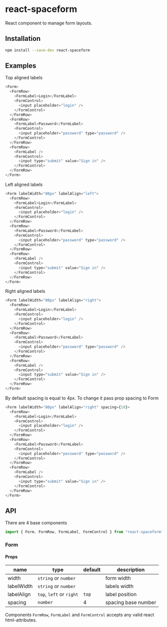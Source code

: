 # react-spaceform

React component to manage form layouts.

## Installation

```bash
npm install --save-dev react-spaceform
```

## Examples

Top aligned labels

```js
<Form>
  <FormRow>
    <FormLabel>Login</FormLabel>
    <FormControl>
      <input placeholder="login" />
    </FormControl>
  </FormRow>
  <FormRow>
    <FormLabel>Password</FormLabel>
    <FormControl>
      <input placeholder="password" type="password" />
    </FormControl>
  </FormRow>
  <FormRow>
    <FormLabel />
    <FormControl>
      <input type="submit" value="Sign in" />
    </FormControl>
  </FormRow>
</Form>
```

Left aligned labels

```js
<Form labelWidth="80px" labelAlign="left">
  <FormRow>
    <FormLabel>Login</FormLabel>
    <FormControl>
      <input placeholder="login" />
    </FormControl>
  </FormRow>
  <FormRow>
    <FormLabel>Password</FormLabel>
    <FormControl>
      <input placeholder="password" type="password" />
    </FormControl>
  </FormRow>
  <FormRow>
    <FormLabel />
    <FormControl>
      <input type="submit" value="Sign in" />
    </FormControl>
  </FormRow>
</Form>
```

Right aligned labels

```js
<Form labelWidth="80px" labelAlign="right">
  <FormRow>
    <FormLabel>Login</FormLabel>
    <FormControl>
      <input placeholder="login" />
    </FormControl>
  </FormRow>
  <FormRow>
    <FormLabel>Password</FormLabel>
    <FormControl>
      <input placeholder="password" type="password" />
    </FormControl>
  </FormRow>
  <FormRow>
    <FormLabel />
    <FormControl>
      <input type="submit" value="Sign in" />
    </FormControl>
  </FormRow>
</Form>
```

By default spacing is equal to 4px. To change it
pass prop spacing to Form

```js
<Form labelWidth="80px" labelAlign="right" spacing={10}>
  <FormRow>
    <FormLabel>Login</FormLabel>
    <FormControl>
      <input placeholder="login" />
    </FormControl>
  </FormRow>
  <FormRow>
    <FormLabel>Password</FormLabel>
    <FormControl>
      <input placeholder="password" type="password" />
    </FormControl>
  </FormRow>
  <FormRow>
    <FormLabel />
    <FormControl>
      <input type="submit" value="Sign in" />
    </FormControl>
  </FormRow>
</Form>
```

## API

There are 4 base components

```js static
import { Form, FormRow, FormLabel, FormControl } from "react-spaceform";
```

### Form

#### Props

| name       | type                     | default | description         |
| ---------- | ------------------------ | ------- | ------------------- |
| width      | `string` or `number`     |         | form width          |
| labelWidth | `string` or `number`     |         | labels width        |
| labelAlign | `top`, `left` or `right` | `top`   | label position      |
| spacing    | `number`                 | 4       | spacing base number |

Components `FormRow`, `FormLabel` and `FormControl` accepts any
valid react html-attributes.

